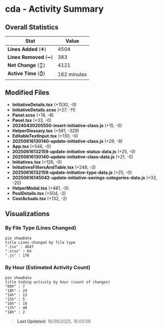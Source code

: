 # cda - Activity Summary 

## Overall Statistics

| Stat                   | Value                                                             |
| ---------------------- | ----------------------------------------------------------------- |
| **Lines Added** (➕)   | 4504                                          |
| **Lines Removed** (➖) | 383                                        |
| **Net Change** (↕)    | 4121                |
| **Active Time** (⌚)   | 162 minutes |


## Modified Files
- **InitiativeDetails.tsx** (+1530, -0)
- **InitiativeDetails.scss** (+27, -11)
- **Panel.scss** (+18, -8)
- **Panel.tsx** (+33, -0)
- **20240430205550-insert-initiative-class.js** (+15, -0)
- **HelperGlossary.tsx** (+581, -329)
- **EditableTextInput.tsx** (+130, -0)
- **20250616130140-update-initiative-class.js** (+29, -8)
- **App.tsx** (+546, -0)
- **20250616132159-update-initiative-status-data.js** (+25, -0)
- **20250616130140-update-initiative-class-data.js** (+21, -0)
- **Initiatives.tsx** (+126, -0)
- **InitiativesFiltersAndTable.tsx** (+248, -3)
- **20250616132159-update-initiative-type-data.js** (+25, -0)
- **20250616145042-update-initiative-savings-categories-data.js** (+33, -20)
- **HelperModal.tsx** (+481, -0)
- **PoolDetails.tsx** (+504, -2)
- **CostActuals.tsx** (+132, -2)

## Visualizations

### By File Type (Lines Changed)

```mermaid
pie showData
title Lines changed by file type
".tsx" : 4647
".scss" : 64
".js" : 176
```

### By Hour (Estimated Activity Count)

```mermaid
pie showData
title Coding activity by hour (count of changes)
"09h" : 7
"10h" : 29
"14h" : 13
"15h" : 5
"16h" : 19
"17h" : 40
"18h" : 2
```


> **Last Updated:** 16/06/2025, 18:05:08